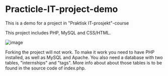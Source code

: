 # Practicle-IT-project-demo
This is a demo for a project in "Praktisk IT-prosjekt"-course

This project includes PHP, MySQL and CSS/HTML.

![image](https://user-images.githubusercontent.com/73894959/187315186-602f1096-488f-44f8-ad5e-9c56cebf7868.png)

Forking the project will not work. To make it work you need to have PHP installed, as well as MySQL and Apache. You also need a database with two tables, "internships" and "tags". More info about about those tables is to be found in the source code of index.php.
